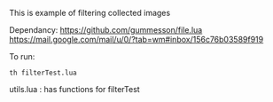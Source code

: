 This is example of filtering collected images

Dependancy:
https://github.com/gummesson/file.lua
https://mail.google.com/mail/u/0/?tab=wm#inbox/156c76b03589f919

To run:
```
th filterTest.lua
```

utils.lua : has functions for filterTest
